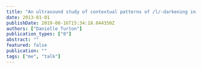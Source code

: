 ```yaml
---
title: "An ultrasound study of contextual patterns of /l/-darkening in varieties of British English"
date: 2013-01-01
publishDate: 2019-08-16T15:34:18.044350Z
authors: ["Danielle Turton"]
publication_types: ["0"]
abstract: ""
featured: false
publication: ""
tags: ["me", "talk"]
---
```


